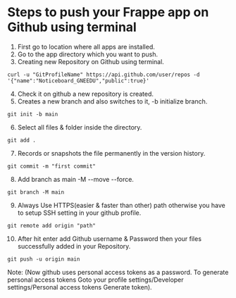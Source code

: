 # Steps to push your Frappe app on Github using terminal

1. First go to location where all apps are installed.
2. Go to the app directory which you want to push.
3. Creating new Repository on Github using terminal.
```
curl -u "GitProfileName" https://api.github.com/user/repos -d '{"name":"Noticeboard_GNEEDU","public":true}'
```
4. Check it on github a new repository is created.
5. Creates a new branch and also switches to it, -b initialize branch.
```
git init -b main
```
6. Select all files & folder inside the directory.
```
git add .
```
7. Records or snapshots the file permanently in the version history.
```
git commit -m "first commit"
```
8. Add branch as main -M --move --force.
```
git branch -M main
```
9. Always Use HTTPS(easier & faster than other) path otherwise you have to setup SSH setting in your github profile.
```
git remote add origin "path"
```
10. After hit enter add Github username & Password then your files successfully added in your Repository.
```
git push -u origin main
```


Note: (Now github uses personal access tokens as a password. To generate personal access tokens Goto your profile settings/Developer settings/Personal access tokens Generate token).
